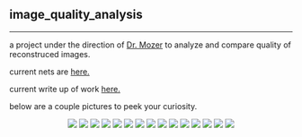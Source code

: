 ## image_quality_analysis
---
a project under the direction of [Dr. Mozer](http://www.cs.colorado.edu/~mozer/index.php) to analyze and compare quality of reconstruced images. 

current nets are [here.](https://github.com/michaelneuder/image_quality_analysis/tree/master/bin/nets/wip)

current write up of work [here.](https://github.com/michaelneuder/image_quality_analysis/tree/master/final.pdf)

below are a couple pictures to peek your curiosity. 
<p align="center">
  <img src="https://github.com/michaelneuder/image_quality_analysis/blob/master/img/tt_data_sample.png"/>
  <img src="https://github.com/michaelneuder/image_quality_analysis/blob/master/img/data_sample.png"/>
  <img src="https://github.com/michaelneuder/image_quality_analysis/blob/master/img/compare_ssim.png"/>
  <img src="https://github.com/michaelneuder/image_quality_analysis/blob/master/img/single_patch.png"/>
  <img src="https://github.com/michaelneuder/image_quality_analysis/blob/master/img/human_pref.png"/>
  <img src="https://github.com/michaelneuder/image_quality_analysis/blob/master/img/human_judge2.png"/>
  <img src="https://github.com/michaelneuder/image_quality_analysis/blob/master/img/down_sample.png"/>
  <img src="https://github.com/michaelneuder/image_quality_analysis/blob/master/img/contrast_structure_data_sample.png"/>
   <img src="https://github.com/michaelneuder/image_quality_analysis/blob/master/img/contrast_structure_data_sample_red1.png"/>
   <img src="https://github.com/michaelneuder/image_quality_analysis/blob/master/img/contrast_structure_data_sample_red2.png"/>
<img src="https://github.com/michaelneuder/image_quality_analysis/blob/master/img/luminance_data_sample.png"/>
<img src="https://github.com/michaelneuder/image_quality_analysis/blob/master/img/luminance_data_sample_red2.png"/>
<img src="https://github.com/michaelneuder/image_quality_analysis/blob/master/img/c_s_cxs.png"/>
<img src="https://github.com/michaelneuder/image_quality_analysis/blob/master/img/prediction.png"/>
<img src="https://github.com/michaelneuder/image_quality_analysis/blob/master/img/trained_filterss.png"/>
</p>
